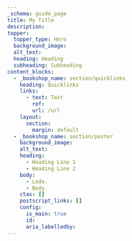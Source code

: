 ```yaml
---
_schema: guide_page
title: My Title
description:
topper:
  topper_type: Hero
  background_image:
  alt_text:
  heading: Heading
  subheading: Subheading
content_blocks:
  - _bookshop_name: section/quicklinks
    heading: Quicklinks
    links:
      - text: Text
        ref:
        url: /url
    layout:
      section:
        margin: default
  - _bookshop_name: section/poster
    background_image:
    alt_text:
    heading:
      - Heading Line 1
      - Heading Line 2
    body:
      - Lede.
      - Body.
    ctas: []
    postscript_links: []
    config:
      is_main: true
      id:
      aria_labelledby:
---
```


